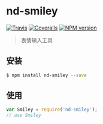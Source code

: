 # nd-smiley

[![Travis](https://img.shields.io/travis/ndfront/nd-smiley.svg?style=flat-square)](https://github.com/ndfront/nd-smiley)
[![Coveralls](https://img.shields.io/coveralls/ndfront/nd-smiley.svg?style=flat-square)](https://github.com/ndfront/nd-smiley)
[![NPM version](https://img.shields.io/npm/v/nd-smiley.svg?style=flat-square)](https://npmjs.org/package/nd-smiley)

> 表情输入工具

## 安装

```bash
$ npm install nd-smiley --save
```

## 使用

```js
var Smiley = require('nd-smiley');
// use Smiley
```
